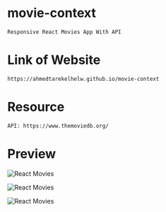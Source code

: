 # movie-context

    Responsive React Movies App With API

# Link of Website

    https://ahmedtarekelhelw.github.io/movie-context

# Resource

    API: https://www.themoviedb.org/

# Preview

![React Movies](https://user-images.githubusercontent.com/76922296/156888360-acf36985-82a1-4d0e-917a-4089c320040c.png)

![React Movies](https://user-images.githubusercontent.com/76922296/156888351-a8bb24f7-4b6d-4e7f-a94b-d7a0ceba6153.png)

![React Movies](https://user-images.githubusercontent.com/76922296/156888380-a546161a-e4a2-4e44-980f-60220e823bf2.png)
